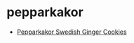 # pepparkakor

 * [Pepparkakor Swedish Ginger Cookies](index/p/pepparkakor-swedish-ginger-cookies-51212230.json)
